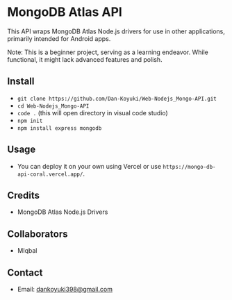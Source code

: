 # MongoDB Atlas API

This API wraps MongoDB Atlas Node.js drivers for use in other applications, primarily intended for Android apps.

Note: This is a beginner project, serving as a learning endeavor. While functional, it might lack advanced features and polish.

## Install
- `git clone https://github.com/Dan-Koyuki/Web-Nodejs_Mongo-API.git`
- `cd Web-Nodejs_Mongo-API`
- `code .` (this will open directory in visual code studio)
- `npm init`
- `npm install express mongodb`

## Usage
- You can deploy it on your own using Vercel or use `https://mongo-db-api-coral.vercel.app/`<endpoint>.

## Credits
- MongoDB Atlas Node.js Drivers

## Collaborators
- MIqbal

## Contact
- Email: dankoyuki398@gmail.com
